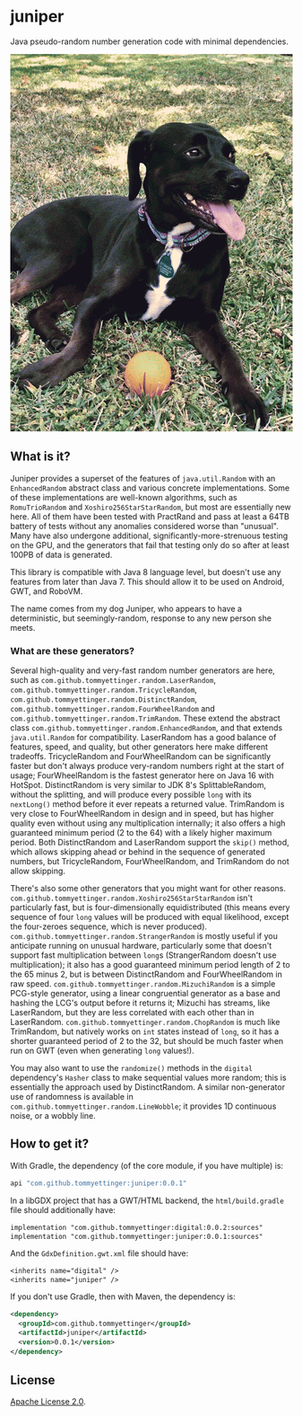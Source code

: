 # juniper
Java pseudo-random number generation code with minimal dependencies.

![Juniper the Dog](docs/Juniper_Dog.png)

## What is it?

Juniper provides a superset of the features of `java.util.Random` with an
`EnhancedRandom` abstract class and various concrete implementations. Some of
these implementations are well-known algorithms, such as `RomuTrioRandom` and
`Xoshiro256StarStarRandom`, but most are essentially new here. All of them
have been tested with PractRand and pass at least a 64TB battery of tests
without any anomalies considered worse than "unusual". Many have also undergone
additional, significantly-more-strenuous testing on the GPU, and the generators
that fail that testing only do so after at least 100PB of data is generated.

This library is compatible with Java 8 language level, but doesn't use any
features from later than Java 7. This should allow it to be used on Android,
GWT, and RoboVM.

The name comes from my dog Juniper, who appears to have a deterministic, but
seemingly-random, response to any new person she meets.

### What are these generators?

Several high-quality and very-fast random number generators are here, such as `com.github.tommyettinger.random.LaserRandom`,
`com.github.tommyettinger.random.TricycleRandom`, `com.github.tommyettinger.random.DistinctRandom`,
`com.github.tommyettinger.random.FourWheelRandom` and `com.github.tommyettinger.random.TrimRandom`. These extend
the abstract class `com.github.tommyettinger.random.EnhancedRandom`, and that extends `java.util.Random` for
compatibility. LaserRandom has a good balance of features, speed,
and quality, but other generators here make different tradeoffs. TricycleRandom and FourWheelRandom can be significantly faster
but don't always produce very-random numbers right at the start of usage; FourWheelRandom is the fastest generator here on Java 16
with HotSpot. DistinctRandom is very similar to JDK 8's SplittableRandom, without the splitting, and will produce every possible
`long` with its `nextLong()` method before it ever repeats a returned value. TrimRandom is very close to FourWheelRandom
in design and in speed, but has higher quality even without using any multiplication internally; it also offers a high
guaranteed minimum period (2 to the 64) with a likely higher maximum period. Both DistinctRandom and
LaserRandom support the `skip()` method, which allows skipping ahead or behind in the sequence of generated numbers, but
TricycleRandom, FourWheelRandom, and TrimRandom do not allow skipping.

There's also some other generators that you might want for other reasons.
`com.github.tommyettinger.random.Xoshiro256StarStarRandom` isn't particularly fast, but is four-dimensionally equidistributed
(this means every sequence of four `long` values will be produced with equal likelihood, except the four-zeroes sequence, which is
never produced). `com.github.tommyettinger.random.StrangerRandom` is mostly useful if you anticipate running on unusual
hardware, particularly some that doesn't support fast multiplication between `long`s (StrangerRandom doesn't use multiplication);
it also has a good guaranteed minimum period length of 2 to the 65 minus 2, but is between DistinctRandom and FourWheelRandom in
raw speed. `com.github.tommyettinger.random.MizuchiRandom` is a simple PCG-style generator, using a linear congruential generator
as a base and hashing the LCG's output before it returns it; Mizuchi has streams, like LaserRandom, but they are less correlated
with each other than in LaserRandom. `com.github.tommyettinger.random.ChopRandom` is much like TrimRandom, but natively
works on `int` states instead of `long`, so it has a shorter guaranteed period of 2 to the 32, but should be much faster
when run on GWT (even when generating `long` values!).

You may also want to use the `randomize()` methods in the `digital` dependency's `Hasher` class to make sequential
values more random; this is essentially the approach used by DistinctRandom. A similar non-generator use of randomness
is available in `com.github.tommyettinger.random.LineWobble`; it provides 1D continuous noise, or a wobbly line.

## How to get it?

With Gradle, the dependency (of the core module, if you have multiple) is:

```groovy
api "com.github.tommyettinger:juniper:0.0.1"
```

In a libGDX project that has a GWT/HTML backend, the `html/build.gradle` file
should additionally have:

```
implementation "com.github.tommyettinger:digital:0.0.2:sources"
implementation "com.github.tommyettinger:juniper:0.0.1:sources"
```

And the `GdxDefinition.gwt.xml` file should have:

```
<inherits name="digital" />
<inherits name="juniper" />
```

If you don't use Gradle, then with Maven, the dependency is:

```xml
<dependency>
  <groupId>com.github.tommyettinger</groupId>
  <artifactId>juniper</artifactId>
  <version>0.0.1</version>
</dependency>
```

## License

[Apache License 2.0](LICENSE).
